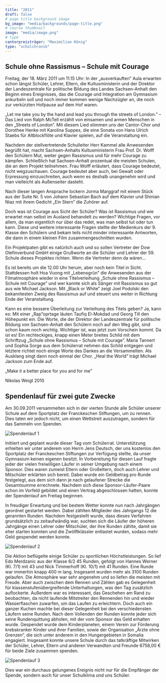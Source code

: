 ```yaml
---
title: "2011"
draft: false
# page title background image
bg_image: "media/backgrounds/page-title.png"
# course thumbnail
image: "media/image.png"
# type
cantorpreisträger: "Maximilian König"
type: "schulchronik"
---
```


## Schule ohne Rassismus – Schule mit Courage

Freitag, der 18. März 2011 um 11.15 Uhr: In der „ausverkauften” Aula erwarten schon längst Schüler, Lehrer, Eltern, die Kultusministerin und der Direktor der Landeszentrale für politische Bildung des Landes Sachsen-Anhalt den Beginn eines Ereignisses, das die Courage und Integration am Gymnasium ankurbeln soll und noch immer kommen wenige Nachzügler an, die noch zur verkürzten Hofpause auf dem Hof waren.

„Let me take you by the hand and lead you through the streets of London.” – Das Lied von Ralph McTell erzählt von einsamen und armen Menschen in den „Streets of London”. Mit diesem Lied stimmen uns der Cantor-Chor und Dorothee Henke mit Karolina Suppes, die eine Sonata von Hans Ulrich Staebs für Altblockflöte und Klavier spielen, auf die Veranstaltung ein.

Nachdem der stellvertretende Schulleiter Herr Kammel alle Anwesenden begrüßt hat, macht Sachsen-Anhalts Kultusministerin Frau Prof. Dr. Wolff den Schülern Mut, weiter gegen Rassismus und für mehr Courage zu kämpfen. Schließlich hat Sachsen-Anhalt prozentual die meisten Schulen, die an dem Projekt teilnehmen. Frau Wolff erläutert, dass Courage bedeutet, nicht wegzuschauen. Courage bedeutet aber auch, bei Gewalt oder Erpressung einzuschreiten, auch wenn es deshalb unangenehm wird und man vielleicht als Außenseiter dasteht.

Nach dieser langen Ansprache lockern Jorma Marggraf mit einem Stück aus der Suite Nr. 5 von Johann Sebastian Bach auf dem Klavier und Shinian Niaz mit ihrem Gedicht „Ein Stern” die Zuhörer auf.

Doch was ist Courage aus Sicht der Schüler? Was ist Rassismus und wie erwartet man selbst im Ausland behandelt zu werden? Wichtige Fragen, vor allem, da man eigentlich nur über das redet, was man selbst tut oder tun kann. Diese und weitere interessante Fragen stellte der Medienkurs der 9. Klasse den Schülern und bekam teils nicht minder interessante Antworten, die dann in einem kleinen Film zusammengeschnitten wurden.

Ein Projektpaten gibt es natürlich auch und so sollen Vertreter der Dow Olefinverbund GmbH einige Grußworte an die Schüler und Lehrer der 59. Schule dieses Projektes richten. Wenn die Vertreter denn da wären...

Es ist bereits um die 12.00 Uhr herum, aber noch kein Titel in Sicht. Stattdessen holt Hoa Vuong mit „Lebensgrün” die Anwesenden aus der Filmatmosphäre wieder in eine Titelverleihung „Schule ohne Rassismus – Schule mit Courage” und wer kannte sich als Sänger mit Rassismus so gut aus wie Michael Jackson. Mit „Black or White” zeigt Joel Podolski den bekanntesten Zweig des Rassismus auf und steuert uns weiter in Richtung Ende der Veranstaltung.

Kann es eine bessere Überleitung zur Verleihung des Titels geben? Ja, kann es: Mit einer „Rap”oprtage läuten Taufiq El-Mokdad und Georg Till den Höhepunkt ein. Die Worte, die der Direktor der Landeszentrale für politische Bildung von Sachsen-Anhalt den Schülern noch auf den Weg gibt, sind schon kaum noch wichtig. Wichtiger ist, was jetzt zum Vorschein kommt. Da ist es! Ein rechteckiges, knapp einen Meter breites Schild mit dem Schriftzug „Schule ohne Rassismus – Schule mit Courage”. Maria Tannert und Sophia Sorge aus dem Schülerrat nehmen das Schild entgegen und letztere richtet noch einige Worte des Dankes an die Versammelten. Als Ausklang singt dann noch einmal der Chor. „Heal the World” trägt Michael Jackson zum Ende auf.

„Make it a better place for you and for me”

Nikolas Weigt 2010

## Spendenlauf für zwei gute Zwecke

Am 30.09.2011 versammelten sich in der vierten Stunde alle Schüler unserer Schule auf dem Sportplatz der Franckeschen Stiftungen, um zu rennen. Dies taten wir jedoch nicht, um einen Wettstreit auszutragen, sondern für das Sammeln von Spenden.

![Spendenlauf 1](/media/schulchronik/2011/spendenlauf1.png)

Initiiert und geplant wurde dieser Tag vom Schülerrat. Unterstützung erhielten wir unter anderem von Herrn Jens Deutsch, der uns kostenlos den Sportplatz der Franckeschen Stiftungen zur Verfügung stellte, da unser Gymnasium keinen eigenen besitzt. In Vorbereitung für diesen Lauf fragte jeder der vielen freiwilligen Läufer in seiner Umgebung nach einem Sponsor. Dies waren zumeist Eltern oder Großeltern, doch auch Lehrer und Mitschüler erklärten sich bereit. Dabei wurde ein Geldbetrag pro Runde festgelegt, aus dem sich dann je nach gelaufener Strecke die Gesamtsumme errechnete. Nachdem sich diese Sponsor-Läufer-Paare schon im Vorfeld gebildet und einen Vertrag abgeschlossen hatten, konnte der Spendenlauf am Freitag beginnen.

In freudiger Erwartung und bei bestem Wetter konnte nun nach Jahrgängen geordnet gestartet werden. Dabei zählten Mitglieder des Jahrgangs 12 die gerannten Runden. Nachdem festgestellt wurde, dass dieses Verfahren grundsätzlich zu zeitaufwändig war, suchten sich die Läufer der höheren Jahrgänge einen Lehrer oder Mitschüler, der ihre Runden zählte, damit sie eher starten konnten und die Zwölftklässler entlastet wurden, sodass mehr Geld gespendet werden konnte.

![Spendenlauf 2](/media/schulchronik/2011/spendenlauf2.png)

Die Aktion beflügelte einige Schüler zu sportlichen Höchstleistungen. So lief Edo Merdzanic aus der Klasse 6/2 45 Runden, gefolgt von Hannes Werner (Kl. 7/1) mit 43 und Nick Timmerhoff (Kl. 10/1) mit 41 Runden. Eine Runde war immerhin knapp 400 m lang. Insgesamt wurden mehr als 3100 Runden gelaufen.
Die Atmosphäre war sehr angenehm und so liefen die meisten mit Freude. Aber auch zwischen dem Rennen und Zählen gab es Gelegenheit für klassenstufenübergreifende Unterhaltungen, was den Tag zusätzlich auflockerte. Außerdem war es interessant, das Geschehen am Rand zu beobachten, da nicht laufende Mitstreiter den Rennenden hin und wieder Wasserflaschen zuwarfen, um das Laufen zu erleichtern. Doch auch ein ganzer Kuchen machte bei dieser Gelegenheit bei den verschiedensten Läufern seine Runden.
Nach dem Vollenden der Runden konnte jeder sich seine Rundenquittung abholen, mit der vom Sponsor das Geld erhalten wurde. Gespendet wurde dem Kinderplaneten, einem Verein zur Förderung krebskranker Kinder und ihrer Familien, sowie der Organisation „Ärzte ohne Grenzen“, die sich unter anderem in den Hungergebieten in Somalia engagiert. Insgesamt konnte unsere Schule durch das tatkräftige Mitwirken der Schüler, Lehrer, Eltern und anderen Verwandten und Freunde 6758,00 € für beide Ziele zusammen spenden.

![Spendenlauf 3](/media/schulchronik/2011/spendenlauf3.png)


Dies war ein durchaus gelungenes Ereignis nicht nur für die Empfänger der Spende, sondern auch für unser Schulklima und uns Schüler.
